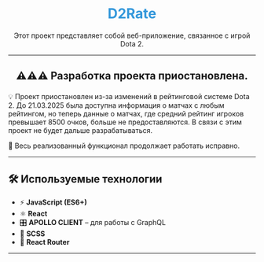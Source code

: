 <h1 align="center" style="color:#3498db;">D2Rate</h1>

<p align="center">Этот проект представляет собой веб-приложение, связанное с игрой Dota 2.</p>

---

## <p align="center">⚠⚠⚠ Разработка проекта приостановлена.</p>

💡 Проект приостановлен из-за изменений в рейтинговой системе Dota 2. До 21.03.2025 была доступна информация о матчах с любым рейтингом, но теперь данные о матчах, где средний рейтинг игроков превышает 8500 очков, больше не предоставляются. В связи с этим проект не будет дальше разрабатываться.

🔹 Весь реализованный функционал продолжает работать исправно.

---

## 🛠 Используемые технологии

- ⚡ **JavaScript (ES6+)**
- ⚛ **React**
- 🎛 **APOLLO CLIENT** – для работы с GraphQL
- 🎨 **SCSS**
- 🔀 **React Router**

---
